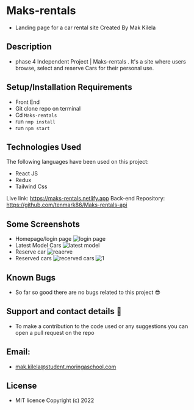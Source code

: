# Maks-rentals

* Landing page for a car rental site
Created By Mak Kilela 

## Description
* phase 4 Independent Project | Maks-rentals . It's a site where users browse, select and reserve Cars for their personal use.

## Setup/Installation Requirements

  * Front End
* Git clone repo on terminal
* Cd ```Maks-rentals```
* run ```nmp install```
* run ```npm start```


## Technologies Used
The following languages have been used on this project:

* React JS
* Redux
* Tailwind Css


Live link: https://maks-rentals.netlify.app
Back-end Repository: https://github.com/tenmark86/Maks-rentals-api

## Some Screenshots
* Homepage/login page
![login page](https://user-images.githubusercontent.com/83606182/206184765-b65d3d27-c722-4d1d-a461-54a2222cf3b6.png)
* Latest Model Cars
![latest model](https://user-images.githubusercontent.com/83606182/206185210-7a83e214-af9f-4add-a399-a78461baeef3.png)
* Reserve car
![reaerve](https://user-images.githubusercontent.com/83606182/206185379-1443149f-980d-4146-9c09-ed044950e35a.png)
* Reserved cars
![recerved cars](https://user-images.githubusercontent.com/83606182/206185517-5c083881-db73-4480-bdb3-4adc9b684782.png)
![1](https://user-images.githubusercontent.com/83606182/206185658-7241af3e-4dd1-4f20-8087-aec33e8292af.png)

## Known Bugs
* So far so good there are no bugs related to this project 😎

## Support and contact details 🙂
* To make a contribution to the code used or any suggestions you can open a pull request on the repo

## Email:
* mak.kilela@student.moringaschool.com

## License
* MIT licence Copyright (c) 2022 
